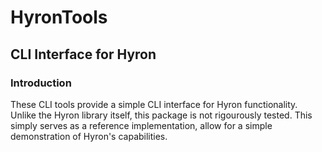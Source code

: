 HyronTools
==========

CLI Interface for Hyron
-----------------------

### Introduction

These CLI tools provide a simple CLI interface for Hyron functionality.
Unlike the Hyron library itself, this package is not rigourously tested.
This simply serves as a reference implementation, allow for a simple demonstration of Hyron's capabilities.
